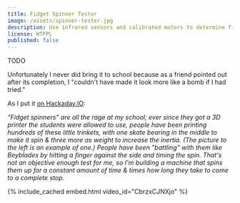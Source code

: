 ```yaml
---
title: Fidget Spinner Tester
image: /assets/spinner-tester.jpg
description: Use infrared sensors and calibrated motors to determine fidget spinner superiority.
license: WTFPL
published: false
---
```


TODO

Unfortunately I never did bring it to school because as a friend pointed out after its completion, I "couldn't have made it look more like a bomb if I had tried."

As I put it [on Hackaday.IO](https://hackaday.io/project/20485-fidget-spinner-tester):

*"Fidget spinners" are all the rage at my school; ever since they got a 3D printer the students were allowed to use, people have been printing hundreds of these little trinkets, with one skate bearing in the middle to make it spin & three more as weight to increase the inertia. (The picture to the left is an example of one.) People have been "battling" with them like Beyblades by hitting a finger against the side and timing the spin. That's not an objective enough test for me, so I'm building a machine that spins them up for a constant amount of time & times how long they take to come to a complete stop.*

{% include_cached embed.html video_id="CbrzxCJNXjo" %}
